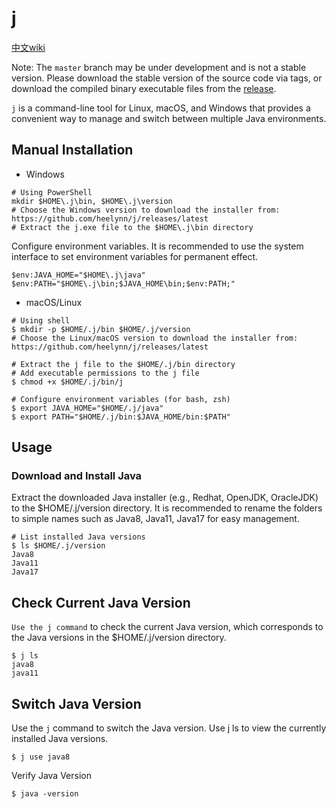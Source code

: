 # j 

[中文wiki](https://github.com/heelynn/j/blob/main/README_ZH.md)

Note: The `master` branch may be under development and is not a stable version. Please download the stable version of the source code via tags, or download the compiled binary executable files from the [release](https://github.com/heelynn/j/releases).

`j` is a command-line tool for Linux, macOS, and Windows that provides a convenient way to manage and switch between multiple Java environments.

## Manual Installation
- Windows
```shell
# Using PowerShell  
mkdir $HOME\.j\bin, $HOME\.j\version  
# Choose the Windows version to download the installer from: https://github.com/heelynn/j/releases/latest  
# Extract the j.exe file to the $HOME\.j\bin directory
````
Configure environment variables. It is recommended to use the system interface to set environment variables for permanent effect.

```shell
$env:JAVA_HOME="$HOME\.j\java"  
$env:PATH="$HOME\.j\bin;$JAVA_HOME\bin;$env:PATH;"
```
- macOS/Linux
```shell
# Using shell  
$ mkdir -p $HOME/.j/bin $HOME/.j/version  
# Choose the Linux/macOS version to download the installer from: https://github.com/heelynn/j/releases/latest  
  
# Extract the j file to the $HOME/.j/bin directory  
# Add executable permissions to the j file  
$ chmod +x $HOME/.j/bin/j  
  
# Configure environment variables (for bash, zsh)  
$ export JAVA_HOME="$HOME/.j/java"  
$ export PATH="$HOME/.j/bin:$JAVA_HOME/bin:$PATH"
```
## Usage

### Download and Install Java
Extract the downloaded Java installer (e.g., Redhat, OpenJDK, OracleJDK) to the $HOME/.j/version directory.
It is recommended to rename the folders to simple names such as Java8, Java11, Java17 for easy management.

```shell
# List installed Java versions  
$ ls $HOME/.j/version  
Java8  
Java11  
Java17
```
## Check Current Java Version
`Use the j command` to check the current Java version, which corresponds to the Java versions in the $HOME/.j/version directory.

```shell
$ j ls  
java8  
java11
```
## Switch Java Version
Use the `j` command to switch the Java version. Use j ls to view the currently installed Java versions.
```shell
$ j use java8
```
Verify Java Version
```shell
$ java -version
```